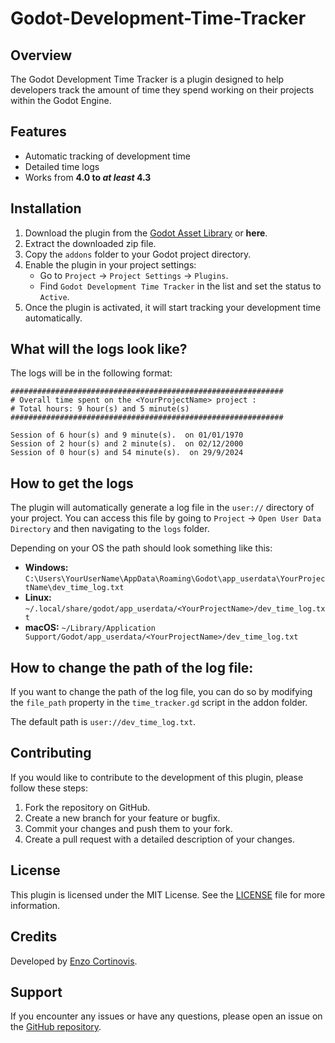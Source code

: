 # Godot-Development-Time-Tracker

## Overview
The Godot Development Time Tracker is a plugin designed to help developers track the amount of time they spend working on their projects within the Godot Engine.

## Features
- Automatic tracking of development time
- Detailed time logs
- Works from **4.0 to *at least* 4.3**

## Installation
1. Download the plugin from the [Godot Asset Library](https://godotengine.org/asset-library/asset/3380) or **here**.
2. Extract the downloaded zip file.
3. Copy the `addons` folder to your Godot project directory.
4. Enable the plugin in your project settings:
   - Go to `Project` -> `Project Settings` -> `Plugins`.
   - Find `Godot Development Time Tracker` in the list and set the status to `Active`.
5. Once the plugin is activated, it will start tracking your development time automatically.

## What will the logs look like?

The logs will be in the following format:
```
#############################################################
# Overall time spent on the <YourProjectName> project :
# Total hours: 9 hour(s) and 5 minute(s)
#############################################################

Session of 6 hour(s) and 9 minute(s).  on 01/01/1970
Session of 2 hour(s) and 2 minute(s).  on 02/12/2000
Session of 0 hour(s) and 54 minute(s).  on 29/9/2024
```

## How to get the logs

The plugin will automatically generate a log file in the `user://` directory of your project. You can access this file by going to `Project` -> `Open User Data Directory` and then navigating to the `logs` folder.

Depending on your OS the path should look something like this:
- **Windows:** `C:\Users\YourUserName\AppData\Roaming\Godot\app_userdata\YourProjectName\dev_time_log.txt`
- **Linux:** `~/.local/share/godot/app_userdata/<YourProjectName>/dev_time_log.txt`
- **macOS:** `~/Library/Application Support/Godot/app_userdata/<YourProjectName>/dev_time_log.txt`

## How to change the path of the log file:

If you want to change the path of the log file, you can do so by modifying the `file_path` property in the `time_tracker.gd` script in the addon folder. 

The default path is `user://dev_time_log.txt`.

## Contributing
If you would like to contribute to the development of this plugin, please follow these steps:
1. Fork the repository on GitHub.
2. Create a new branch for your feature or bugfix.
3. Commit your changes and push them to your fork.
4. Create a pull request with a detailed description of your changes.

## License
This plugin is licensed under the MIT License. See the [LICENSE](LICENSE) file for more information.

## Credits
Developed by [Enzo Cortinovis](https://github.com/EnzoCortinovis).

## Support
If you encounter any issues or have any questions, please open an issue on the [GitHub repository](https://github.com/EnzoCortinovis/Godot-Development-Time-Tracker/issues).




